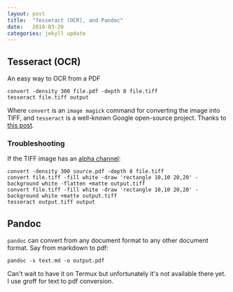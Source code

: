 ```yaml
---
layout: post
title:  "Tesseract (OCR), and Pandoc"
date:   2018-03-28
categories: jekyll update
---
```

## Tesseract (OCR)
An easy way to OCR from a PDF

```
convert -density 300 file.pdf -depth 8 file.tiff 
tesseract file.tiff output
```
Where `convert` is an `image magick` command for converting the image into TIFF, and `tesseract` is a well-known Google open-source project. Thanks to [this post](http://kiirani.com/2013/03/22/tesseract-pdf.html).


### Troubleshooting
If the TIFF image has an [alpha channel](https://stackoverflow.com/questions/5083492/tesseract-and-tiff-format-spp-not-in-set-1-3):

```
convert -density 300 source.pdf -depth 8 file.tiff
convert file.tiff -fill white -draw 'rectangle 10,10 20,20' -background white -flatten +matte output.tiff
convert file.tiff -fill white -draw 'rectangle 10,10 20,20' -background white +matte output.tiff
tesseract output.tiff output
```

## Pandoc
`pandoc` can convert from any document format to any other document format. Say from markdown to pdf:

```
pandoc -s text.md -o output.pdf
```
Can't wait to have it on Termux but unfortunately it's not available there yet. I use groff for text to pdf conversion.

